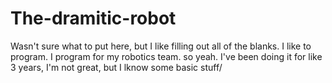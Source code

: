 # The-dramitic-robot
Wasn't sure what to put here, but I like filling out all of the blanks. I like to program. I program for my robotics team. so yeah. I've been doing it for like 3 years, I'm not great, but I lknow some basic stuff/
